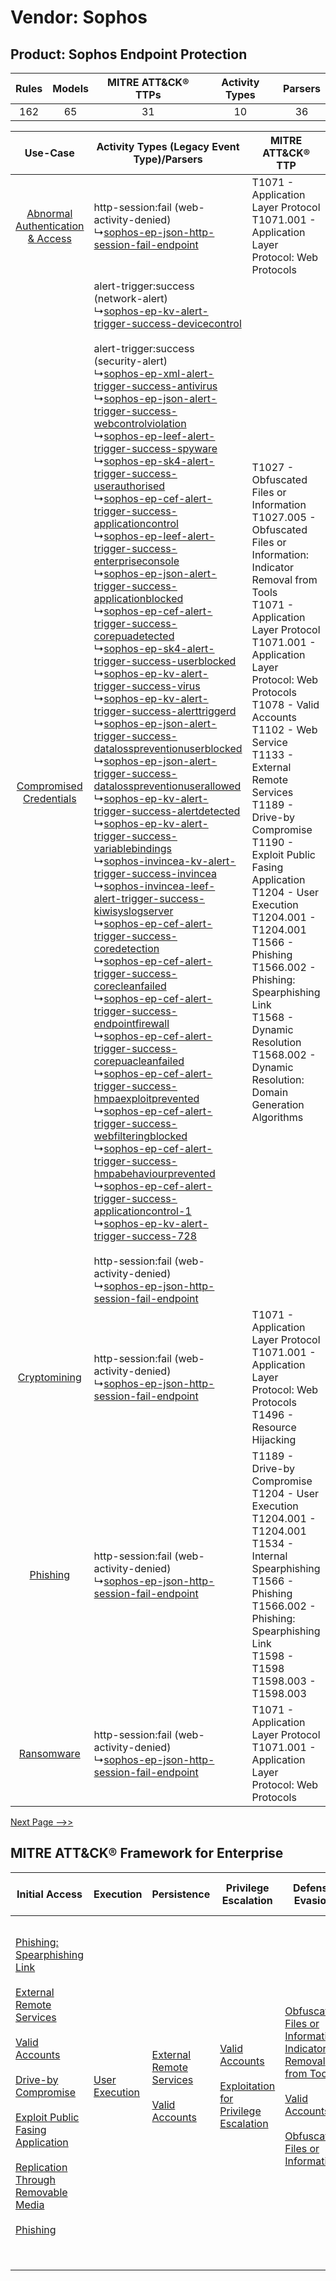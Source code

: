 Vendor: Sophos
==============
Product: Sophos Endpoint Protection
-----------------------------------
| Rules | Models | MITRE ATT&CK® TTPs | Activity Types | Parsers |
|:-----:|:------:|:------------------:|:--------------:|:-------:|
|  162  |   65   |         31         |       10       |   36    |

|    Use-Case    | Activity Types (Legacy Event Type)/Parsers    | MITRE ATT&CK® TTP    | Content    |
|:----:| ---- | ---- | ---- |
| [Abnormal Authentication & Access](../../../UseCases/uc_abnormal_authentication_&_access.md) |  http-session:fail (web-activity-denied)<br> ↳[sophos-ep-json-http-session-fail-endpoint](Ps/pC_sophosepjsonhttpsessionfailendpoint.md)<br>    | T1071 - Application Layer Protocol<br>T1071.001 - Application Layer Protocol: Web Protocols<br>    | [<ul><li>3 Rules</li></ul><ul><li>3 Models</li></ul>](RM/r_m_sophos_sophos_endpoint_protection_Abnormal_Authentication_&_Access.md) |
|          [Compromised Credentials](../../../UseCases/uc_compromised_credentials.md)          |  alert-trigger:success (network-alert)<br> ↳[sophos-ep-kv-alert-trigger-success-devicecontrol](Ps/pC_sophosepkvalerttriggersuccessdevicecontrol.md)<br><br> alert-trigger:success (security-alert)<br> ↳[sophos-ep-xml-alert-trigger-success-antivirus](Ps/pC_sophosepxmlalerttriggersuccessantivirus.md)<br> ↳[sophos-ep-json-alert-trigger-success-webcontrolviolation](Ps/pC_sophosepjsonalerttriggersuccesswebcontrolviolation.md)<br> ↳[sophos-ep-leef-alert-trigger-success-spyware](Ps/pC_sophosepleefalerttriggersuccessspyware.md)<br> ↳[sophos-ep-sk4-alert-trigger-success-userauthorised](Ps/pC_sophosepsk4alerttriggersuccessuserauthorised.md)<br> ↳[sophos-ep-cef-alert-trigger-success-applicationcontrol](Ps/pC_sophosepcefalerttriggersuccessapplicationcontrol.md)<br> ↳[sophos-ep-leef-alert-trigger-success-enterpriseconsole](Ps/pC_sophosepleefalerttriggersuccessenterpriseconsole.md)<br> ↳[sophos-ep-json-alert-trigger-success-applicationblocked](Ps/pC_sophosepjsonalerttriggersuccessapplicationblocked.md)<br> ↳[sophos-ep-cef-alert-trigger-success-corepuadetected](Ps/pC_sophosepcefalerttriggersuccesscorepuadetected.md)<br> ↳[sophos-ep-sk4-alert-trigger-success-userblocked](Ps/pC_sophosepsk4alerttriggersuccessuserblocked.md)<br> ↳[sophos-ep-kv-alert-trigger-success-virus](Ps/pC_sophosepkvalerttriggersuccessvirus.md)<br> ↳[sophos-ep-kv-alert-trigger-success-alerttriggerd](Ps/pC_sophosepkvalerttriggersuccessalerttriggerd.md)<br> ↳[sophos-ep-json-alert-trigger-success-datalosspreventionuserblocked](Ps/pC_sophosepjsonalerttriggersuccessdatalosspreventionuserblocked.md)<br> ↳[sophos-ep-json-alert-trigger-success-datalosspreventionuserallowed](Ps/pC_sophosepjsonalerttriggersuccessdatalosspreventionuserallowed.md)<br> ↳[sophos-ep-kv-alert-trigger-success-alertdetected](Ps/pC_sophosepkvalerttriggersuccessalertdetected.md)<br> ↳[sophos-ep-kv-alert-trigger-success-variablebindings](Ps/pC_sophosepkvalerttriggersuccessvariablebindings.md)<br> ↳[sophos-invincea-kv-alert-trigger-success-invincea](Ps/pC_sophosinvinceakvalerttriggersuccessinvincea.md)<br> ↳[sophos-invincea-leef-alert-trigger-success-kiwisyslogserver](Ps/pC_sophosinvincealeefalerttriggersuccesskiwisyslogserver.md)<br> ↳[sophos-ep-cef-alert-trigger-success-coredetection](Ps/pC_sophosepcefalerttriggersuccesscoredetection.md)<br> ↳[sophos-ep-cef-alert-trigger-success-corecleanfailed](Ps/pC_sophosepcefalerttriggersuccesscorecleanfailed.md)<br> ↳[sophos-ep-cef-alert-trigger-success-endpointfirewall](Ps/pC_sophosepcefalerttriggersuccessendpointfirewall.md)<br> ↳[sophos-ep-cef-alert-trigger-success-corepuacleanfailed](Ps/pC_sophosepcefalerttriggersuccesscorepuacleanfailed.md)<br> ↳[sophos-ep-cef-alert-trigger-success-hmpaexploitprevented](Ps/pC_sophosepcefalerttriggersuccesshmpaexploitprevented.md)<br> ↳[sophos-ep-cef-alert-trigger-success-webfilteringblocked](Ps/pC_sophosepcefalerttriggersuccesswebfilteringblocked.md)<br> ↳[sophos-ep-cef-alert-trigger-success-hmpabehaviourprevented](Ps/pC_sophosepcefalerttriggersuccesshmpabehaviourprevented.md)<br> ↳[sophos-ep-cef-alert-trigger-success-applicationcontrol-1](Ps/pC_sophosepcefalerttriggersuccessapplicationcontrol1.md)<br> ↳[sophos-ep-kv-alert-trigger-success-728](Ps/pC_sophosepkvalerttriggersuccess728.md)<br><br> http-session:fail (web-activity-denied)<br> ↳[sophos-ep-json-http-session-fail-endpoint](Ps/pC_sophosepjsonhttpsessionfailendpoint.md)<br> | T1027 - Obfuscated Files or Information<br>T1027.005 - Obfuscated Files or Information: Indicator Removal from Tools<br>T1071 - Application Layer Protocol<br>T1071.001 - Application Layer Protocol: Web Protocols<br>T1078 - Valid Accounts<br>T1102 - Web Service<br>T1133 - External Remote Services<br>T1189 - Drive-by Compromise<br>T1190 - Exploit Public Fasing Application<br>T1204 - User Execution<br>T1204.001 - T1204.001<br>T1566 - Phishing<br>T1566.002 - Phishing: Spearphishing Link<br>T1568 - Dynamic Resolution<br>T1568.002 - Dynamic Resolution: Domain Generation Algorithms<br> | [<ul><li>66 Rules</li></ul><ul><li>31 Models</li></ul>](RM/r_m_sophos_sophos_endpoint_protection_Compromised_Credentials.md)        |
|    [Cryptomining](../../../UseCases/uc_cryptomining.md)    |  http-session:fail (web-activity-denied)<br> ↳[sophos-ep-json-http-session-fail-endpoint](Ps/pC_sophosepjsonhttpsessionfailendpoint.md)<br>    | T1071 - Application Layer Protocol<br>T1071.001 - Application Layer Protocol: Web Protocols<br>T1496 - Resource Hijacking<br>    | [<ul><li>1 Rules</li></ul>](RM/r_m_sophos_sophos_endpoint_protection_Cryptomining.md)    |
|    [Phishing](../../../UseCases/uc_phishing.md)    |  http-session:fail (web-activity-denied)<br> ↳[sophos-ep-json-http-session-fail-endpoint](Ps/pC_sophosepjsonhttpsessionfailendpoint.md)<br>    | T1189 - Drive-by Compromise<br>T1204 - User Execution<br>T1204.001 - T1204.001<br>T1534 - Internal Spearphishing<br>T1566 - Phishing<br>T1566.002 - Phishing: Spearphishing Link<br>T1598 - T1598<br>T1598.003 - T1598.003<br>    | [<ul><li>3 Rules</li></ul>](RM/r_m_sophos_sophos_endpoint_protection_Phishing.md)    |
|    [Ransomware](../../../UseCases/uc_ransomware.md)    |  http-session:fail (web-activity-denied)<br> ↳[sophos-ep-json-http-session-fail-endpoint](Ps/pC_sophosepjsonhttpsessionfailendpoint.md)<br>    | T1071 - Application Layer Protocol<br>T1071.001 - Application Layer Protocol: Web Protocols<br>    | [<ul><li>1 Rules</li></ul>](RM/r_m_sophos_sophos_endpoint_protection_Ransomware.md)    |
[Next Page -->>](2_ds_sophos_sophos_endpoint_protection.md)

MITRE ATT&CK® Framework for Enterprise
--------------------------------------
| Initial Access                                                                                                                                                                                                                                                                                                                                                                                                                                                                                                                                           | Execution                                                           | Persistence                                                                                                                                      | Privilege Escalation                                                                                                                                          | Defense Evasion                                                                                                                                                                                                                                                               | Credential Access | Discovery | Lateral Movement                                                                                                                                                    | Collection | Command and Control                                                                                                                                                                                                                                                                                                                                                                                                                                                                                                                                                        | Exfiltration                                                                                                                                                                                                                                                                                                                                                                                                                                                                              | Impact                                                                  |
| -------------------------------------------------------------------------------------------------------------------------------------------------------------------------------------------------------------------------------------------------------------------------------------------------------------------------------------------------------------------------------------------------------------------------------------------------------------------------------------------------------------------------------------------------------- | ------------------------------------------------------------------- | ------------------------------------------------------------------------------------------------------------------------------------------------ | ------------------------------------------------------------------------------------------------------------------------------------------------------------- | ----------------------------------------------------------------------------------------------------------------------------------------------------------------------------------------------------------------------------------------------------------------------------- | ----------------- | --------- | ------------------------------------------------------------------------------------------------------------------------------------------------------------------- | ---------- | -------------------------------------------------------------------------------------------------------------------------------------------------------------------------------------------------------------------------------------------------------------------------------------------------------------------------------------------------------------------------------------------------------------------------------------------------------------------------------------------------------------------------------------------------------------------------- | ----------------------------------------------------------------------------------------------------------------------------------------------------------------------------------------------------------------------------------------------------------------------------------------------------------------------------------------------------------------------------------------------------------------------------------------------------------------------------------------- | ----------------------------------------------------------------------- |
| [Phishing: Spearphishing Link](https://attack.mitre.org/techniques/T1566/002)<br><br>[External Remote Services](https://attack.mitre.org/techniques/T1133)<br><br>[Valid Accounts](https://attack.mitre.org/techniques/T1078)<br><br>[Drive-by Compromise](https://attack.mitre.org/techniques/T1189)<br><br>[Exploit Public Fasing Application](https://attack.mitre.org/techniques/T1190)<br><br>[Replication Through Removable Media](https://attack.mitre.org/techniques/T1091)<br><br>[Phishing](https://attack.mitre.org/techniques/T1566)<br><br> | [User Execution](https://attack.mitre.org/techniques/T1204)<br><br> | [External Remote Services](https://attack.mitre.org/techniques/T1133)<br><br>[Valid Accounts](https://attack.mitre.org/techniques/T1078)<br><br> | [Valid Accounts](https://attack.mitre.org/techniques/T1078)<br><br>[Exploitation for Privilege Escalation](https://attack.mitre.org/techniques/T1068)<br><br> | [Obfuscated Files or Information: Indicator Removal from Tools](https://attack.mitre.org/techniques/T1027/005)<br><br>[Valid Accounts](https://attack.mitre.org/techniques/T1078)<br><br>[Obfuscated Files or Information](https://attack.mitre.org/techniques/T1027)<br><br> |                   |           | [Replication Through Removable Media](https://attack.mitre.org/techniques/T1091)<br><br>[Internal Spearphishing](https://attack.mitre.org/techniques/T1534)<br><br> |            | [Web Service](https://attack.mitre.org/techniques/T1102)<br><br>[Application Layer Protocol: Web Protocols](https://attack.mitre.org/techniques/T1071/001)<br><br>[Dynamic Resolution](https://attack.mitre.org/techniques/T1568)<br><br>[Dynamic Resolution: Domain Generation Algorithms](https://attack.mitre.org/techniques/T1568/002)<br><br>[Proxy: Multi-hop Proxy](https://attack.mitre.org/techniques/T1090/003)<br><br>[Application Layer Protocol](https://attack.mitre.org/techniques/T1071)<br><br>[Proxy](https://attack.mitre.org/techniques/T1090)<br><br> | [Exfiltration Over Physical Medium: Exfiltration over USB](https://attack.mitre.org/techniques/T1052/001)<br><br>[Exfiltration Over Physical Medium](https://attack.mitre.org/techniques/T1052)<br><br>[Automated Exfiltration](https://attack.mitre.org/techniques/T1020)<br><br>[Exfiltration Over Web Service: Exfiltration to Cloud Storage](https://attack.mitre.org/techniques/T1567/002)<br><br>[Exfiltration Over Web Service](https://attack.mitre.org/techniques/T1567)<br><br> | [Resource Hijacking](https://attack.mitre.org/techniques/T1496)<br><br> |